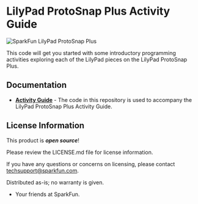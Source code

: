 LilyPad ProtoSnap Plus Activity Guide
========================================

![SparkFun LilyPad ProtoSnap Plus](https://cdn.sparkfun.com/assets/r/300-300/learn_tutorials/6/8/0/ProtoSnapConnectedtoLaptop.jpg)

This code will get you started with some introductory programming activities exploring each of the LilyPad pieces on the LilyPad ProtoSnap Plus. 

Documentation
--------------
* **[Activity Guide](https://learn.sparkfun.com/tutorials/lilypad-protosnap-plus-activity-guide)** - The code in this repository is used to accompany the LilyPad ProtoSnap Plus Activity Guide.

License Information
-------------------

This product is _**open source**_! 

Please review the LICENSE.md file for license information. 

If you have any questions or concerns on licensing, please contact techsupport@sparkfun.com.

Distributed as-is; no warranty is given.

- Your friends at SparkFun.

_<COLLABORATION CREDIT>_
